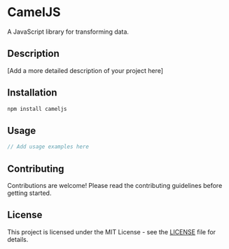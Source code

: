 # CamelJS

A JavaScript library for transforming data.

## Description

[Add a more detailed description of your project here]

## Installation

```bash
npm install cameljs
```

## Usage

```javascript
// Add usage examples here
```

## Contributing

Contributions are welcome! Please read the contributing guidelines before getting started.

## License

This project is licensed under the MIT License - see the [LICENSE](LICENSE) file for details.
